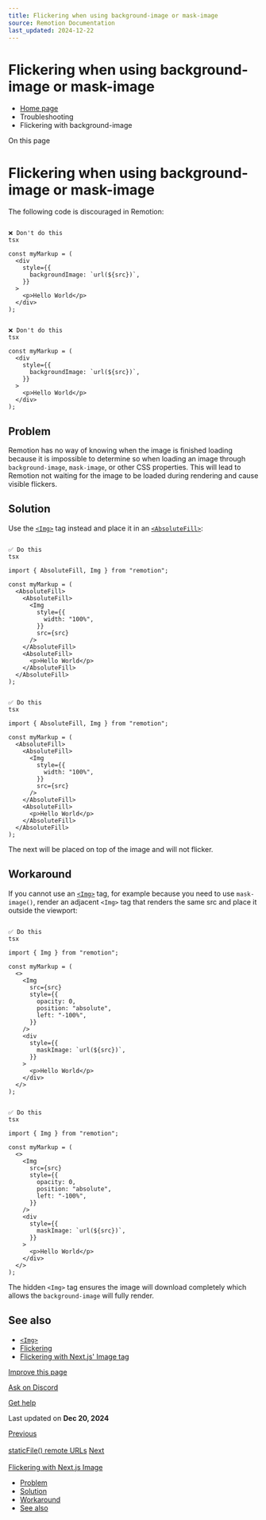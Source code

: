 ```yaml
---
title: Flickering when using background-image or mask-image
source: Remotion Documentation
last_updated: 2024-12-22
---
```


# Flickering when using background-image or mask-image

- [Home page](/)
- Troubleshooting
- Flickering with background-image

On this page

# Flickering when using background-image or mask-image

The following code is discouraged in Remotion:

```

❌ Don't do this
tsx

const myMarkup = (
  <div
    style={{
      backgroundImage: `url(${src})`,
    }}
  >
    <p>Hello World</p>
  </div>
);
```

```

❌ Don't do this
tsx

const myMarkup = (
  <div
    style={{
      backgroundImage: `url(${src})`,
    }}
  >
    <p>Hello World</p>
  </div>
);
```

## Problem [​](\#problem "Direct link to Problem")

Remotion has no way of knowing when the image is finished loading because it is impossible to determine so when loading an image through `background-image`, `mask-image`, or other CSS properties. This will lead to Remotion not waiting for the image to be loaded during rendering and cause visible flickers.

## Solution [​](\#solution "Direct link to Solution")

Use the [`<Img>`](/docs/img) tag instead and place it in an [`<AbsoluteFill>`](/docs/absolute-fill):

```

✅ Do this
tsx

import { AbsoluteFill, Img } from "remotion";

const myMarkup = (
  <AbsoluteFill>
    <AbsoluteFill>
      <Img
        style={{
          width: "100%",
        }}
        src={src}
      />
    </AbsoluteFill>
    <AbsoluteFill>
      <p>Hello World</p>
    </AbsoluteFill>
  </AbsoluteFill>
);
```

```

✅ Do this
tsx

import { AbsoluteFill, Img } from "remotion";

const myMarkup = (
  <AbsoluteFill>
    <AbsoluteFill>
      <Img
        style={{
          width: "100%",
        }}
        src={src}
      />
    </AbsoluteFill>
    <AbsoluteFill>
      <p>Hello World</p>
    </AbsoluteFill>
  </AbsoluteFill>
);
```

The next will be placed on top of the image and will not flicker.

## Workaround [​](\#workaround "Direct link to Workaround")

If you cannot use an [`<Img>`](/docs/img) tag, for example because you need to use `mask-image()`, render an adjacent `<Img>` tag that renders the same src and place it outside the viewport:

```

✅ Do this
tsx

import { Img } from "remotion";

const myMarkup = (
  <>
    <Img
      src={src}
      style={{
        opacity: 0,
        position: "absolute",
        left: "-100%",
      }}
    />
    <div
      style={{
        maskImage: `url(${src})`,
      }}
    >
      <p>Hello World</p>
    </div>
  </>
);
```

```

✅ Do this
tsx

import { Img } from "remotion";

const myMarkup = (
  <>
    <Img
      src={src}
      style={{
        opacity: 0,
        position: "absolute",
        left: "-100%",
      }}
    />
    <div
      style={{
        maskImage: `url(${src})`,
      }}
    >
      <p>Hello World</p>
    </div>
  </>
);
```

The hidden `<Img>` tag ensures the image will download completely which allows the `background-image` will fully render.

## See also [​](\#see-also "Direct link to See also")

- [`<Img>`](/docs/img)
- [Flickering](/docs/flickering)
- [Flickering with Next.js' Image tag](/docs/troubleshooting/nextjs-image)

[Improve this page](https://github.com/remotion-dev/remotion/edit/main/packages/docs/docs/troubleshooting/background-image.mdx)

[Ask on Discord](https://remotion.dev/discord)

[Get help](/docs/get-help)

Last updated on **Dec 20, 2024**

[Previous\
\
staticFile() remote URLs](/docs/staticfile-remote-urls) [Next\
\
Flickering with Next.js Image](/docs/troubleshooting/nextjs-image)

- [Problem](#problem)
- [Solution](#solution)
- [Workaround](#workaround)
- [See also](#see-also)
